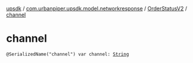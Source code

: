 [upsdk](../../index.md) / [com.urbanpiper.upsdk.model.networkresponse](../index.md) / [OrderStatusV2](index.md) / [channel](./channel.md)

# channel

`@SerializedName("channel") var channel: `[`String`](https://kotlinlang.org/api/latest/jvm/stdlib/kotlin/-string/index.html)